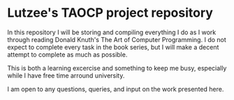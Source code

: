 Lutzee's TAOCP project repository
=================================

In this repository I will be storing and compiling everything I do as I work through reading Donald Knuth's The Art of Computer Programming.
I do not expect to complete every task in the book series, but I will make a decent attempt to complete as much as possible.

This is both a learning excercise and something to keep me busy, especially while I have free time arround university.

I am open to any questions, queries, and input on the work presented here.
